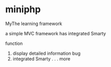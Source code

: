 miniphp
=======

MyThe learning framework

a simple MVC framework has integrated Smarty

function
1. display detailed information bug
2. integrated Smarty
.
.
.
more
